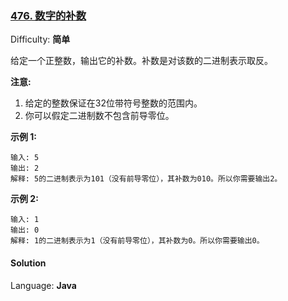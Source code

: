 ### [476\. 数字的补数](https://leetcode-cn.com/problems/number-complement/)

Difficulty: **简单**


给定一个正整数，输出它的补数。补数是对该数的二进制表示取反。

**注意:**

1.  给定的整数保证在32位带符号整数的范围内。
2.  你可以假定二进制数不包含前导零位。

**示例 1:**

```
输入: 5
输出: 2
解释: 5的二进制表示为101（没有前导零位），其补数为010。所以你需要输出2。
```

**示例 2:**

```
输入: 1
输出: 0
解释: 1的二进制表示为1（没有前导零位），其补数为0。所以你需要输出0。
```


#### Solution

Language: **Java**

```java
​
```